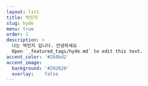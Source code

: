 ```yaml
---
layout: list
title: 박민지
slug: hyde
menu: true
order: 1
description: >
  나는 박민지 입니다. 안녕하세요 
  Open `_featured_tags/hyde.md` to edit this text.
accent_color: '#268bd2'
accent_image:
  background: '#202020'
  overlay:    false
---
```

